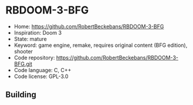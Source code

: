 # RBDOOM-3-BFG

- Home: https://github.com/RobertBeckebans/RBDOOM-3-BFG
- Inspiration: Doom 3
- State: mature
- Keyword: game engine, remake, requires original content (BFG edition), shooter
- Code repository: https://github.com/RobertBeckebans/RBDOOM-3-BFG.git
- Code language: C, C++
- Code license: GPL-3.0

## Building
